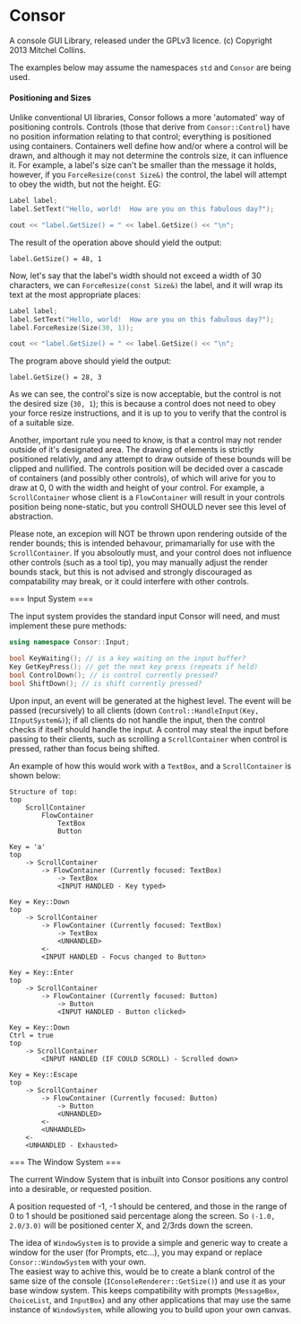 Consor
======

A console GUI Library, released under the GPLv3 licence.  (c) Copyright 2013 Mitchel Collins.

The examples below may assume the namespaces `std` and `Consor` are being used.

#### Positioning and Sizes

Unlike conventional UI libraries, Consor follows a more 'automated' way of positioning controls.
Controls (those that derive from `Consor::Control`) have no position information relating to that control; everything is positioned using containers.  Containers well define how and/or where a control will be drawn, and although it may not determine the controls size, it can influence it.  For example, a label's size can't be smaller than the message it holds, however, if you `ForceResize(const Size&)` the control, the label will attempt to obey the width, but not the height.  EG:

```c++
Label label;
label.SetText("Hello, world!  How are you on this fabulous day?");

cout << "label.GetSize() = " << label.GetSize() << "\n";
```

The result of the operation above should yield the output:

```
label.GetSize() = 48, 1
```

Now, let's say that the label's width should not exceed a width of 30 characters, we can `ForceResize(const Size&)` the label, and it will wrap its text at the most appropriate places:

```c++
Label label;
label.SetText("Hello, world!  How are you on this fabulous day?");
label.ForceResize(Size(30, 1));

cout << "label.GetSize() = " << label.GetSize() << "\n";
``` 

The program above should yield the output:

```
label.GetSize() = 28, 3
```

As we can see, the control's size is now acceptable, but the control is not the desired size (`30, 1`);  this is because a control does not need to obey your force resize instructions, and it is up to you to verify that the control is of a suitable size.

Another, important rule you need to know, is that a control may not render outside of it's designated area.  The drawing of elements is strictly positioned relativly, and any attempt to draw outside of these bounds will be clipped and nullified.  The controls position will be decided over a cascade of containers (and possibly other controls), of which will arive for you to draw at 0, 0 with the width and height of your control.
For example, a `ScrollContainer` whose client is a `FlowContainer` will result in your controls position being none-static, but you controll SHOULD never see this level of abstraction.

Please note, an excepion will NOT be thrown upon rendering outside of the render bounds; this is intended behavour, primamarially for use with the `ScrollContainer`.
If you absoloutly must, and your control does not influence other controls (such as a tool tip), you may manually adjust the render bounds stack, but this is not advised and strongly discouraged as compatability may break, or it could interfere with other controls.


=== Input System ===

The input system provides the standard input Consor will need, and must implement these pure methods:

```c++
using namespace Consor::Input;

bool KeyWaiting(); // is a key waiting on the input buffer?
Key GetKeyPress(); // get the next key press (repeats if held)
bool ControlDown(); // is control currently pressed?
bool ShiftDown(); // is shift currently pressed?
```

Upon input, an event will be generated at the highest level.  The event will be passed (recursively) to all clients (down `Control::HandleInput(Key, IInputSystem&)`); if all clients do not handle the input, then the control checks if itself should handle the input.
A control may steal the input before passing to their clients, such as scrolling a `ScrollContainer` when control is pressed, rather than focus being shifted.

An example of how this would work with a `TextBox`, and a `ScrollContainer` is shown below:

```
Structure of top:
top
	ScrollContainer
		FlowContainer
			TextBox
			Button

Key = 'a'
top
	-> ScrollContainer
		-> FlowContainer (Currently focused: TextBox)
			-> TextBox
			<INPUT HANDLED - Key typed>

Key = Key::Down
top
	-> ScrollContainer
		-> FlowContainer (Currently focused: TextBox)
			-> TextBox
			<UNHANDLED>
		<-
		<INPUT HANDLED - Focus changed to Button>

Key = Key::Enter
top
	-> ScrollContainer
		-> FlowContainer (Currently focused: Button)
			-> Button
			<INPUT HANDLED - Button clicked>

Key = Key::Down
Ctrl = true
top
	-> ScrollContainer
		<INPUT HANDLED (IF COULD SCROLL) - Scrolled down>

Key = Key::Escape
top
	-> ScrollContainer
		-> FlowContainer (Currently focused: Button)
			-> Button
			<UNHANDLED>
		<-
		<UNHANDLED>
	<-
	<UNHANDLED - Exhausted>
```

=== The Window System ===

The current Window System that is inbuilt into Consor positions any control into a desirable, or requested position.

A position requested of -1, -1 should be centered, and those in the range of 0 to 1 should be positioned said percentage along the screen.  So `(-1.0, 2.0/3.0)` will be positioned center X, and 2/3rds down the screen.

The idea of `WindowSystem` is to provide a simple and generic way to create a window for the user (for Prompts, etc...), you may expand or replace `Consor::WindowSystem` with your own.  
The easiest way to achive this, would be to create a blank control of the same size of the console (`IConsoleRenderer::GetSize()`) and use it as your base window system.  This keeps compatibility with prompts (`MessageBox`, `ChoiceList`, and `InputBox`) and any other applications that may use the same instance of `WindowSystem`, while allowing you to build upon your own canvas.

